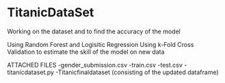# TitanicDataSet
Working on the dataset and to find  the accuracy of the model 

Using Random Forest and Logisitic Regression
Using k-Fold Cross Validation to estimate the skill of the model on new data 

ATTACHED FILES
-gender_submission.csv
-train.csv
-test.csv
-titanicdataset.py
-Titanicfinaldataset (consisting of the updated dataframe)
